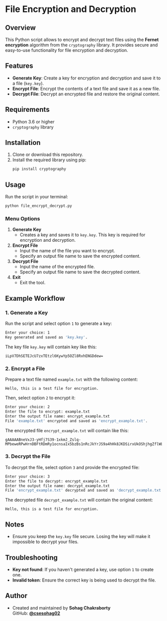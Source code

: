 # File Encryption and Decryption
## Overview
This Python script allows to encrypt and decrypt text files using the **Fernet encryption** algorithm from the `cryptography` library. It provides secure and easy-to-use functionality for file encryption and decryption.

## Features
- **Generate Key**: Create a key for encryption and decryption and save it to a file (`key.key`).
- **Encrypt File**: Encrypt the contents of a text file and save it as a new file.
- **Decrypt File**: Decrypt an encrypted file and restore the original content.

## Requirements
- Python 3.6 or higher
- `cryptography` library

## Installation
1. Clone or download this repository.
2. Install the required library using pip:
   ```bash
   pip install cryptography
   ```

## Usage
Run the script in your terminal:
```bash
python file_encrypt_decrypt.py
```

### Menu Options
1. **Generate Key**
   - Creates a key and saves it to `key.key`. This key is required for encryption and decryption.
2. **Encrypt File**
   - Input the name of the file you want to encrypt.
   - Specify an output file name to save the encrypted content.
3. **Decrypt File**
   - Input the name of the encrypted file.
   - Specify an output file name to save the decrypted content.
4. **Exit**
   - Exit the tool.

## Example Workflow
### 1. Generate a Key
Run the script and select option `1` to generate a key:
```bash
Enter your choice: 1
Key generated and saved as 'key.key'.
```
The key file `key.key` will contain key like this:
```
iLpV7DhSETEJcU7zxTEtzl6KywYp5OZl8RxhENGDdew=
```

### 2. Encrypt a File
Prepare a text file named `example.txt` with the following content:
```
Hello, this is a test file for encryption.
```
Then, select option `2` to encrypt it:
```bash
Enter your choice: 2
Enter the file to encrypt: example.txt
Enter the output file name: encrypt_example.txt
File 'example.txt' encrypted and saved as 'encrypt_example.txt'.
```
The encrypted file `encrypt_example.txt` will contain like this:
```
gAAAAABneVxJ3-yHfj7S39-1xkmJ_Zslq-MPbeweRPwHrnDBFtRDmRy1ocnsaIx5bzBs1nRcJkYrJS9a4hHk8JKDSirxUkOShjhgZflWLgaijomFqVxy_Oo5lEQbUSozqPeNK0tZaACh
```

### 3. Decrypt the File
To decrypt the file, select option `3` and provide the encrypted file:
```bash
Enter your choice: 3
Enter the file to decrypt: encrypt_example.txt
Enter the output file name: decrypt_example.txt
File 'encrypt_example.txt' decrypted and saved as 'decrypt_example.txt'.
```
The decrypted file `decrypt_example.txt` will contain the original content:
```
Hello, this is a test file for encryption.
```

## Notes
- Ensure you keep the `key.key` file secure. Losing the key will make it impossible to decrypt your files.

## Troubleshooting
- **Key not found**: If you haven't generated a key, use option `1` to create one.
- **Invalid token**: Ensure the correct key is being used to decrypt the file.


## Author
- Created and maintained by **Sohag Chakraborty**  
  GitHub: [**@csesohag02**](https://github.com/csesohag02)
